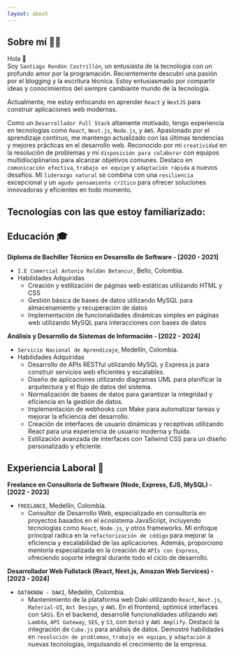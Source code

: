 ```yaml
---
layout: about
---
```


<script>
  import FamiliarTechStack from '$lib/components/site/familiar-tech-stack.svelte'
</script>

## Sobre mí 👨‍💻

Hola <span class="wave">👋</span>  
Soy `Santiago Rendón Castrillón`, un entusiasta de la tecnología con un profundo amor por la programación. Recientemente descubrí una pasión por el blogging y la escritura técnica. Estoy entusiasmado por compartir ideas y conocimientos del siempre cambiante mundo de la tecnología.

Actualmente, me estoy enfocando en aprender `React` y `NextJS` para construir aplicaciones web modernas.

Como un `Desarrollador Full Stack` altamente motivado, tengo experiencia en tecnologías como `React`, `Next.js`, `Node.js`, y `AWS`. Apasionado por el aprendizaje continuo, me mantengo actualizado con las últimas tendencias y mejores prácticas en el desarrollo web. Reconocido por mi `creatividad` en la resolución de problemas y mi `disposición para colaborar` con equipos multidisciplinarios para alcanzar objetivos comunes. Destaco en `comunicación efectiva`, `trabajo en equipo` y `adaptación rápida` a nuevos desafíos. Mi `liderazgo natural` se combina con una `resiliencia` excepcional y un `agudo pensamiento crítico` para ofrecer soluciones innovadoras y eficientes en todo momento.

## Tecnologías con las que estoy familiarizado:

<FamiliarTechStack />

## Educación 🎓

**Diploma de Bachiller Técnico en Desarrollo de Software - [2020 - 2021]**

- `I.E Comercial Antonio Roldán Betancur`, Bello, Colombia.
- Habilidades Adquiridas
  - Creación y estilización de páginas web estáticas utilizando HTML y CSS
  - Gestión básica de bases de datos utilizando MySQL para almacenamiento y recuperación de datos
  - Implementación de funcionalidades dinámicas simples en páginas web utilizando MySQL para interacciones con bases de datos

**Análisis y Desarrollo de Sistemas de Información - [2022 - 2024]**

- `Servicio Nacional de Aprendizaje`, Medellín, Colombia.
- Habilidades Adquiridas
  - Desarrollo de APIs RESTful utilizando MySQL y Express.js para construir servicios web eficientes y escalables.
  - Diseño de aplicaciones utilizando diagramas UML para planificar la arquitectura y el flujo de datos del sistema.
  - Normalización de bases de datos para garantizar la integridad y eficiencia en la gestión de datos.
  - Implementación de webhooks con Make para automatizar tareas y mejorar la eficiencia del desarrollo.
  - Creación de interfaces de usuario dinámicas y receptivas utilizando React para una experiencia de usuario moderna y fluida.
  - Estilización avanzada de interfaces con Tailwind CSS para un diseño personalizado y eficiente.

## Experiencia Laboral 👔

**Freelance en Consultoría de Software (Node, Express, EJS, MySQL) - [2022 - 2023]**

- `FREELANCE`, Medellín, Colombia.
  - Consultor de Desarrollo Web, especializado en consultoría en proyectos basados en el ecosistema JavaScript, incluyendo tecnologías como `React`, `Node.js`, y otros frameworks. Mi enfoque principal radica en la `refactorización de código` para mejorar la eficiencia y escalabilidad de las aplicaciones. Además, proporciono mentoría especializada en la creación de `APIs con Express`, ofreciendo soporte integral durante todo el ciclo de desarrollo.

**Desarrollador Web Fullstack (React, Next.js, Amazon Web Services) - [2023 - 2024]**

- `DATAKNOW - DAKI`, Medellín, Colombia.
  - Mantenimiento de la plataforma web Daki utilizando `React`, `Next.js`, `Material-UI`, `Ant Design`, y `AWS`. En el frontend, optimicé interfaces con `SASS`. En el backend, desarrollé funcionalidades utilizando `AWS Lambda`, `API Gateway`, `SES`, y `S3`, con `Boto3` y `AWS Amplify`. Destacó la integración de `Cube.js` para análisis de datos. Demostré habilidades en `resolución de problemas`, `trabajo en equipo`, y `adaptación` a nuevas tecnologías, impulsando el crecimiento de la empresa.
